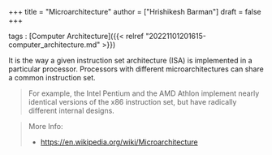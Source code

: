 +++
title = "Microarchitecture"
author = ["Hrishikesh Barman"]
draft = false
+++

tags
: [Computer Architecture]({{< relref "20221101201615-computer_architecture.md" >}})

It is the way a given instruction set architecture (ISA) is implemented in a particular processor. Processors with different microarchitectures can share a common instruction set.

> For example, the Intel Pentium and the AMD Athlon implement nearly identical versions of the x86 instruction set, but have radically different internal designs.

<!--quoteend-->

> More Info:
>
> -   <https://en.wikipedia.org/wiki/Microarchitecture>
